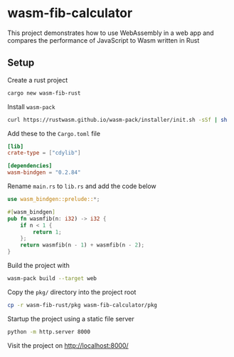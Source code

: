 # wasm-fib-calculator
This project demonstrates how to use WebAssembly in a web app and compares the
performance of JavaScript to Wasm written in Rust

## Setup
Create a rust project
```sh 
cargo new wasm-fib-rust
```
Install `wasm-pack`
```sh 
curl https://rustwasm.github.io/wasm-pack/installer/init.sh -sSf | sh 
```
Add these to the `Cargo.toml` file
```toml
[lib]
crate-type = ["cdylib"]

[dependencies]
wasm-bindgen = "0.2.84"
```
Rename `main.rs` to `lib.rs` and add the code below
```rs
use wasm_bindgen::prelude::*;

#[wasm_bindgen]
pub fn wasmfib(n: i32) -> i32 {
    if n < 1 {
        return 1;
    };
    return wasmfib(n - 1) + wasmfib(n - 2);
}
```
Build the project with
```sh 
wasm-pack build --target web 
```
Copy the `pkg/` directory into the project root
```sh 
cp -r wasm-fib-rust/pkg wasm-fib-calculator/pkg
```
Startup the project using a static file server
```sh 
python -m http.server 8000
```
Visit the project on [http://localhost:8000/](http://localhost:8000/)
